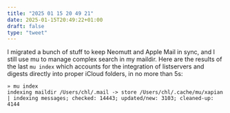 ```yaml
---
title: "2025 01 15 20 49 21"
date: 2025-01-15T20:49:22+01:00
draft: false
type: "tweet"
---
```


I migrated a bunch of stuff to keep Neomutt and Apple Mail in sync, and I still use mu to manage complex search in my maildir. Here are the results of the last `mu index` which accounts for the integration of listservers and digests directly into proper iCloud folders, in no more than 5s:

```shell
» mu index
indexing maildir /Users/chl/.mail -> store /Users/chl/.cache/mu/xapian
| indexing messages; checked: 14443; updated/new: 3103; cleaned-up: 4144
```

